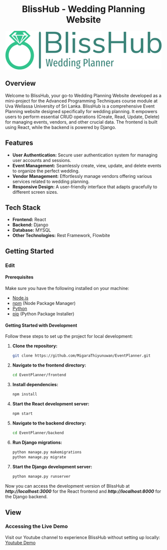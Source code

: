 
<div align="center">

# BlissHub - Wedding Planning Website

</div>

<p align="center">
  <img src="https://github.com/MigaraThiyunuwan/EventPlanner/blob/main/frontend/src/images/logo_trans.png" alt="Logo">
</p>



## Overview
Welcome to BlissHub, your go-to Wedding Planning Website developed as a mini-project for the Advanced Programming Techniques course module at Uva Wellassa University of Sri Lanka.
BlissHub is a comprehensive Event Planning website designed specifically for wedding planning. It empowers users to perform essential CRUD operations (Create, Read, Update, Delete) for managing events, vendors, and other crucial data. The frontend is built using React, while the backend is powered by Django.

## Features

- **User Authentication:** Secure user authentication system for managing user accounts and sessions.
- **Event Management:** Seamlessly create, view, update, and delete events to organize the perfect wedding.
- **Vendor Management:** Effortlessly manage vendors offering various services related to wedding planning.
- **Responsive Design:** A user-friendly interface that adapts gracefully to different screen sizes.

## Tech Stack

- **Frontend:** React
- **Backend:** Django
- **Database:** MYSQL
- **Other Technologies:** Rest Framework, Flowbite

## Getting Started

### Edit

#### Prerequisites

Make sure you have the following installed on your machine:

- [Node.js](https://nodejs.org/)
- [npm](https://www.npmjs.com/) (Node Package Manager)
- [Python](https://www.python.org/)
- [pip](https://pip.pypa.io/en/stable/installation/) (Python Package Installer)

#### Getting Started with Development

Follow these steps to set up the project for local development:

1. **Clone the repository:**
   ```bash
   git clone https://github.com/MigaraThiyunuwan/EventPlanner.git

2. **Navigate to the frontend directory:**
   ```bash
   cd EventPlanner/frontend

3. **Install dependencies:**
   ```bash
   npm install

4. **Start the React development server:**
   ```bash
   npm start

5. **Navigate to the backend directory:**
   ```bash
   cd EventPlanner/backend

6. **Run Django migrations:**
   ```bash
   python manage.py makemigrations
   python manage.py migrate

7. **Start the Django development server:**
   ```bash
   python manage.py runserver

Now you can access the development version of BlissHub at ***http://localhost:3000*** for the React frontend and ***http://localhost:8000*** for the Django backend.

## View
### Accessing the Live Demo
Visit our Youtube channel to experience BlissHub without setting up locally: [Youtube Demo](https://youtu.be/1LFpwJ7wvoQ)

